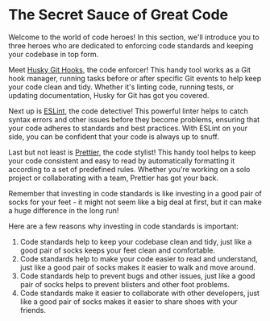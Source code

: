 # The Secret Sauce of Great Code

Welcome to the world of code heroes! In this section, we'll introduce you to three heroes who are dedicated to enforcing code standards and keeping your codebase in top form.

Meet [Husky Git Hooks](/docs/husky.md), the code enforcer! This handy tool works as a Git hook manager, running tasks before or after specific Git events to help keep your code clean and tidy. Whether it's linting code, running tests, or updating documentation, Husky for Git has got you covered.

Next up is [ESLint](/docs/eslint.md), the code detective! This powerful linter helps to catch syntax errors and other issues before they become problems, ensuring that your code adheres to standards and best practices. With ESLint on your side, you can be confident that your code is always up to snuff.

Last but not least is [Prettier](/docs/prettier.md), the code stylist! This handy tool helps to keep your code consistent and easy to read by automatically formatting it according to a set of predefined rules. Whether you're working on a solo project or collaborating with a team, Prettier has got your back.

Remember that investing in code standards is like investing in a good pair of socks for your feet - it might not seem like a big deal at first, but it can make a huge difference in the long run!

Here are a few reasons why investing in code standards is important:

1. Code standards help to keep your codebase clean and tidy, just like a good pair of socks keeps your feet clean and comfortable.
2. Code standards help to make your code easier to read and understand, just like a good pair of socks makes it easier to walk and move around.
3. Code standards help to prevent bugs and other issues, just like a good pair of socks helps to prevent blisters and other foot problems.
4. Code standards make it easier to collaborate with other developers, just like a good pair of socks makes it easier to share shoes with your friends.
